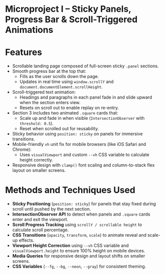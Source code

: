 # Microproject I – Sticky Panels, Progress Bar & Scroll-Triggered Animations

# Features

- Scrollable landing page composed of full-screen sticky `.panel` sections.
- Smooth progress bar at the top that:
  - Fills as the user scrolls down the page.
  - Updates in real time using `window.scrollY` and `document.documentElement.scrollHeight`.
- Scroll-triggered text animation:
  - Headings and paragraphs in each panel fade in and slide upward when the section enters view.
  - Resets on scroll out to enable replay on re-entry.
- Section 3 includes two animated `.square` cards that:
  - Scale up and fade in when visible (`IntersectionObserver` with `threshold: 0.5`).
  - Reset when scrolled out for reusability.
- Sticky behavior using `position: sticky` on panels for immersive transitions.
- Mobile-friendly `vh` unit fix for mobile browsers (like iOS Safari and Chrome):
  - Uses `visualViewport` and custom `--vh` CSS variable to calculate height correctly.
- Responsive design with `clamp()` font scaling and column-to-stack flex layout on smaller screens.

# Methods and Techniques Used

- **Sticky Positioning** (`position: sticky`) for panels that stay fixed during scroll until pushed by the next section.
- **IntersectionObserver API** to detect when panels and `.square` cards enter and exit the viewport.
- **Scroll Progress Tracking** using `scrollY / scrollable height` to calculate scroll percentage.
- **CSS Transitions** (`opacity`, `transform`, `scale`) to animate reveal and scale-up effects.
- **Viewport Height Correction** using `--vh` CSS variable and `visualViewport.height` to ensure 100% height on mobile devices.
- **Media Queries** for responsive design and layout shifts on smaller screens.
- **CSS Variables** (`--fg`, `--bg`, `--neon`, `--gray`) for consistent theming.
